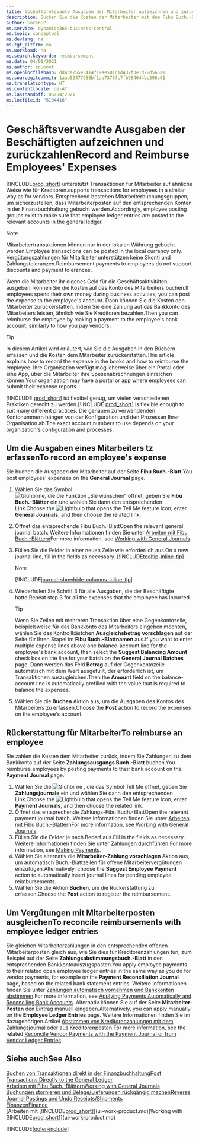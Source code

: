 ```yaml
---
title: Gschäftsrelevante Ausgaben der Mitarbeiter aufzeichnen und zurückzahlen
description: Buchen Sie die Kosten der Mitarbeiter mit dem Fibu Buch.-Blatt zu dem Konto und buchen Sie später die Zahlung an das Bankkonto des Mitarbeiters, dem die geschäftsverwandten Ausgaben zurückzuerstatten sind.
author: SorenGP
ms.service: dynamics365-business-central
ms.topic: conceptual
ms.devlang: na
ms.tgt_pltfrm: na
ms.workload: na
ms.search.keywords: reimbursement
ms.date: 04/01/2021
ms.author: edupont
ms.openlocfilehash: dd4ce755e3414f19ae501c1d437f3e1d78d565a1
ms.sourcegitcommit: 1aab52477956bf1aa7376fc7fb984644bc398c61
ms.translationtype: HT
ms.contentlocale: de-AT
ms.lasthandoff: 06/04/2021
ms.locfileid: "6184416"
---
```

# <a name="record-and-reimburse-employees-expenses"></a><span data-ttu-id="658e1-103">Geschäftsverwandte Ausgaben der Beschäftigten aufzeichnen und zurückzahlen</span><span class="sxs-lookup"><span data-stu-id="658e1-103">Record and Reimburse Employees' Expenses</span></span>

[!INCLUDE[prod_short](includes/prod_short.md)] <span data-ttu-id="658e1-104">unterstützt Transaktionen für Mitarbeiter auf ähnliche Weise wie für Kreditoren.</span><span class="sxs-lookup"><span data-stu-id="658e1-104">supports transactions for employees in a similar way as for vendors.</span></span> <span data-ttu-id="658e1-105">Entsprechend bestehen Mitarbeiterbuchungsgruppen, um sicherzustellen, dass Mitarbeiterposten auf den entsprechenden Konten in der Finanzbuchhaltung gebucht werden.</span><span class="sxs-lookup"><span data-stu-id="658e1-105">Accordingly, employee posting groups exist to make sure that employee ledger entries are posted to the relevant accounts in the general ledger.</span></span>

> [!NOTE]  
> <span data-ttu-id="658e1-106">Mitarbeitertransaktionen können nur in der lokalen Währung gebucht werden.</span><span class="sxs-lookup"><span data-stu-id="658e1-106">Employee transactions can be posted in the local currency only.</span></span> <span data-ttu-id="658e1-107">Vergütungszahlungen für Mitarbeiter unterstützen keine Skonti und Zahlungstoleranzen.</span><span class="sxs-lookup"><span data-stu-id="658e1-107">Reimbursement payments to employees do not support discounts and payment tolerances.</span></span>

<span data-ttu-id="658e1-108">Wenn die Mitarbeiter ihr eigenes Geld für die Geschäftsaktivitäten ausgeben, können Sie die Kosten auf das Konto des Mitarbeiters buchen.</span><span class="sxs-lookup"><span data-stu-id="658e1-108">If employees spend their own money during business activities, you can post the expense to the employee's account.</span></span> <span data-ttu-id="658e1-109">Dann können Sie die Kosten den Mitarbeiter zurückerstatten, indem Sie eine Zahlung auf das  Bankkonto des Mitarbeiters leisten, ähnlich wie Sie Kreditoren bezahlen.</span><span class="sxs-lookup"><span data-stu-id="658e1-109">Then you can reimburse the employee by making a payment to the employee's bank account, similarly to how you pay vendors.</span></span>  

> [!TIP]
> <span data-ttu-id="658e1-110">In diesem Artikel wird erläutert, wie Sie die Ausgaben in den Büchern erfassen und die Kosten dem Mitarbeiter zurückerstatten.</span><span class="sxs-lookup"><span data-stu-id="658e1-110">This article explains how to record the expense in the books and how to reimburse the employee.</span></span> <span data-ttu-id="658e1-111">Ihre Organisation verfügt möglicherweise über ein Portal oder eine App, über die Mitarbeiter ihre Spesenabrechnungen einreichen können.</span><span class="sxs-lookup"><span data-stu-id="658e1-111">Your organization may have a portal or app where employees can submit their expense reports.</span></span>

<span data-ttu-id="658e1-112">[!INCLUDE [prod_short](includes/prod_short.md)] ist flexibel genug, um vielen verschiedenen Praktiken gerecht zu werden.</span><span class="sxs-lookup"><span data-stu-id="658e1-112">[!INCLUDE [prod_short](includes/prod_short.md)] is flexible enough to suit many different practices.</span></span> <span data-ttu-id="658e1-113">Die genauen zu verwendenden Kontonummern hängen von der Konfiguration und den Prozessen Ihrer Organisation ab.</span><span class="sxs-lookup"><span data-stu-id="658e1-113">The exact account numbers to use depends on your organization's configuration and processes.</span></span>  

## <a name="to-record-an-employees-expense"></a><span data-ttu-id="658e1-114">Um die Ausgaben eines Mitarbeiters tz erfassen</span><span class="sxs-lookup"><span data-stu-id="658e1-114">To record an employee's expense</span></span>

<span data-ttu-id="658e1-115">Sie buchen die Ausgaben der Mitarbeiter auf der Seite **Fibu Buch.-Blatt**.</span><span class="sxs-lookup"><span data-stu-id="658e1-115">You post employees' expenses on the **General Journal** page.</span></span>

1. <span data-ttu-id="658e1-116">Wählen Sie das Symbol ![Glühbirne, die die Funktion „Sie wünschen“ öffnet](media/ui-search/search_small.png "Tell Me-Funktion"), geben Sie **Fibu Buch.-Blätter** ein und wählen Sie dann den entsprechenden Link.</span><span class="sxs-lookup"><span data-stu-id="658e1-116">Choose the ![Lightbulb that opens the Tell Me feature](media/ui-search/search_small.png "Tell me what you want to do") icon, enter **General Journals**, and then choose the related link.</span></span>  
2. <span data-ttu-id="658e1-117">Öffnet das entsprechende Fibu Buch.-Blatt</span><span class="sxs-lookup"><span data-stu-id="658e1-117">Open the relevant general journal batch.</span></span> <span data-ttu-id="658e1-118">Weitere Informationen finden Sie unter [Arbeiten mit Fibu Buch.-Blättern](ui-work-general-journals.md)</span><span class="sxs-lookup"><span data-stu-id="658e1-118">For more information, see [Working with General Journals](ui-work-general-journals.md).</span></span>
3. <span data-ttu-id="658e1-119">Füllen Sie die Felder in einer neuen Zeile wie erforderlich aus.</span><span class="sxs-lookup"><span data-stu-id="658e1-119">On a new journal line, fill in the fields as necessary.</span></span> [!INCLUDE[tooltip-inline-tip](includes/tooltip-inline-tip_md.md)]  

    > [!NOTE]
    > [!INCLUDE[journal-showhide-columns-inline-tip](includes/journal-showhide-columns-inline-tip.md)]
4. <span data-ttu-id="658e1-120">Wiederholen Sie Schritt 3 für alle Ausgaben, die der Beschäftigte hatte.</span><span class="sxs-lookup"><span data-stu-id="658e1-120">Repeat step 3 for all the expenses that the employee has incurred.</span></span>

    > [!TIP]  
    > <span data-ttu-id="658e1-121">Wenn Sie Zeilen mit mehreren Transaktion über eine Gegenkontozeile, beispielsweise für das Bankkonto des Mitarbeiters eingeben möchten, wählen Sie das Kontrollkästchen **Ausgleichsbetrag vorschlagen** auf der Seite für Ihren Stapel im **Fibu Buch.-Blattnamen** aus.</span><span class="sxs-lookup"><span data-stu-id="658e1-121">If you want to enter multiple expense lines above one balance-account line for the employee's bank account, then select the **Suggest Balancing Amount** check box on the line for your batch on the **General Journal Batches** page.</span></span> <span data-ttu-id="658e1-122">Dann werden das Feld **Betrag** auf der Gegenkontozeile automatisch mit dem Wert ausgefüllt, der erforderlich ist, um Transaktionen auszugleichen.</span><span class="sxs-lookup"><span data-stu-id="658e1-122">Then the **Amount** field on the balance-account line is automatically prefilled with the value that is required to balance the expenses.</span></span>
5. <span data-ttu-id="658e1-123">Wählen Sie die **Buchen** Aktion aus, um die Ausgaben des Kontos des Mitarbeiters zu erfassen.</span><span class="sxs-lookup"><span data-stu-id="658e1-123">Choose the **Post** action to record the expenses on the employee's account.</span></span>

## <a name="to-reimburse-an-employee"></a><span data-ttu-id="658e1-124">Rückerstattung für Mitarbeiter</span><span class="sxs-lookup"><span data-stu-id="658e1-124">To reimburse an employee</span></span>

<span data-ttu-id="658e1-125">Sie zahlen die Kosten dem Mitarbeiter zurück, indem Sie Zahlungen zu dem Bankkonto auf der Seite **Zahlungsausgangs Buch.-Blatt** buchen.</span><span class="sxs-lookup"><span data-stu-id="658e1-125">You reimburse employees by posting payments to their bank account on the **Payment Journal** page.</span></span>  

1. <span data-ttu-id="658e1-126">Wählen Sie die ![Glühbirne , die das Symbol Tell Me öffnet](media/ui-search/search_small.png "Tell Me-Funktion"), geben Sie **Zahlungsjournale** ein und wählen Sie dann den entsprechenden Link.</span><span class="sxs-lookup"><span data-stu-id="658e1-126">Choose the ![Lightbulb that opens the Tell Me feature](media/ui-search/search_small.png "Tell me what you want to do") icon, enter **Payment Journals**, and then choose the related link.</span></span>
2. <span data-ttu-id="658e1-127">Öffnet das entsprechende Zahlungs-Fibu Buch.-Blatt</span><span class="sxs-lookup"><span data-stu-id="658e1-127">Open the relevant payment journal batch.</span></span> <span data-ttu-id="658e1-128">Weitere Informationen finden Sie unter [Arbeiten mit Fibu Buch.-Blättern](ui-work-general-journals.md)</span><span class="sxs-lookup"><span data-stu-id="658e1-128">For more information, see [Working with General Journals](ui-work-general-journals.md).</span></span>
3. <span data-ttu-id="658e1-129">Füllen Sie die Felder je nach Bedarf aus.</span><span class="sxs-lookup"><span data-stu-id="658e1-129">Fill in the fields as necessary.</span></span> <span data-ttu-id="658e1-130">Weitere Informationen finden Sie unter [Zahlungen durchführen](payables-make-payments.md).</span><span class="sxs-lookup"><span data-stu-id="658e1-130">For more information, see [Making Payments](payables-make-payments.md).</span></span>
4. <span data-ttu-id="658e1-131">Wählen Sie alternativ die **Mitarbeiter-Zahlung vorschlagen** Aktion aus, um automatisch Buch.-Blattzeilen für offene Mitarbeitervergütungen einzufügen.</span><span class="sxs-lookup"><span data-stu-id="658e1-131">Alternatively, choose the **Suggest Employee Payment** action to automatically insert journal lines for pending employee reimbursements.</span></span>
5. <span data-ttu-id="658e1-132">Wählen Sie die Aktion **Buchen**, um die Rückerstattung zu erfassen.</span><span class="sxs-lookup"><span data-stu-id="658e1-132">Choose the **Post** action to register the reimbursement.</span></span>  

## <a name="to-reconcile-reimbursements-with-employee-ledger-entries"></a><span data-ttu-id="658e1-133">Um Vergütungen mit Mitarbeiterposten ausgleichen</span><span class="sxs-lookup"><span data-stu-id="658e1-133">To reconcile reimbursements with employee ledger entries</span></span>

<span data-ttu-id="658e1-134">Sie gleichen Mitarbeiterzahlungen in den entsprechenden offenen Mitarbeiterposten gleich aus, wie Sie dies für Kreditorenzahlungen tun, zum Beispiel auf der Seite **Zahlungsabstimmungsbuch.-Blatt** in den entsprechenden Bankkontoauszugsposten.</span><span class="sxs-lookup"><span data-stu-id="658e1-134">You apply employee payments to their related open employee ledger entries in the same way as you do for vendor payments, for example on the **Payment Reconciliation Journal** page, based on the related bank statement entries.</span></span> <span data-ttu-id="658e1-135">Weitere Informationen finden Sie unter [Zahlungen automatisch vornehmen und Bankkonten abstimmen](receivables-apply-payments-auto-reconcile-bank-accounts.md).</span><span class="sxs-lookup"><span data-stu-id="658e1-135">For more information, see [Applying Payments Automatically and Reconciling Bank Accounts](receivables-apply-payments-auto-reconcile-bank-accounts.md).</span></span> <span data-ttu-id="658e1-136">Alternativ können Sie auf der Seite **Mitarbeiter-Posten** den Eintrag manuell eingeben.</span><span class="sxs-lookup"><span data-stu-id="658e1-136">Alternatively, you can apply manually on the **Employee Ledger Entries** page.</span></span> <span data-ttu-id="658e1-137">Weitere Informationen finden Sie im dazugehörigen Artikel [Abstimmen von Kreditorenzahlungen mit dem Zahlungsjournal oder aus Kreditorenposten](payables-how-apply-purchase-transactions-manually.md).</span><span class="sxs-lookup"><span data-stu-id="658e1-137">For more information, see the related [Reconcile Vendor Payments with the Payment Journal or from Vendor Ledger Entries](payables-how-apply-purchase-transactions-manually.md).</span></span>  

## <a name="see-also"></a><span data-ttu-id="658e1-138">Siehe auch</span><span class="sxs-lookup"><span data-stu-id="658e1-138">See Also</span></span>

[<span data-ttu-id="658e1-139">Buchen von Transaktionen direkt in der Finanzbuchhaltung</span><span class="sxs-lookup"><span data-stu-id="658e1-139">Post Transactions Directly to the General Ledger</span></span>](finance-how-post-transactions-directly.md)  
[<span data-ttu-id="658e1-140">Arbeiten mit Fibu Buch.-Blättern</span><span class="sxs-lookup"><span data-stu-id="658e1-140">Working with General Journals</span></span>](ui-work-general-journals.md)  
[<span data-ttu-id="658e1-141">Buchungen stornieren und Belege/Lieferungen rückgängig machen</span><span class="sxs-lookup"><span data-stu-id="658e1-141">Reverse Journal Postings and Undo Receipts/Shipments</span></span>](finance-how-reverse-journal-posting.md)  
[<span data-ttu-id="658e1-142">Finanzen</span><span class="sxs-lookup"><span data-stu-id="658e1-142">Finance</span></span>](finance.md)  
<span data-ttu-id="658e1-143">[Arbeiten mit [!INCLUDE[prod_short](includes/prod_short.md)]](ui-work-product.md)</span><span class="sxs-lookup"><span data-stu-id="658e1-143">[Working with [!INCLUDE[prod_short](includes/prod_short.md)]](ui-work-product.md)</span></span>  


[!INCLUDE[footer-include](includes/footer-banner.md)]